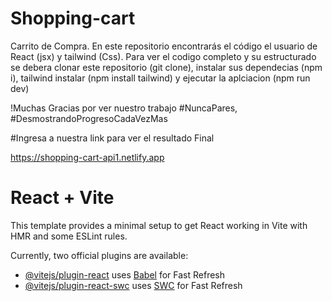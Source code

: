 # Shopping-cart

Carrito de Compra. En este repositorio encontrarás el código el usuario de React (jsx) y tailwind (Css). Para ver el codigo completo y su estructurado se debera clonar este repositorio (git clone), instalar sus dependecias (npm i), tailwind instalar (npm install tailwind) y ejecutar la aplciacion (npm run dev)

!Muchas Gracias por ver nuestro trabajo #NuncaPares, #DesmostrandoProgresoCadaVezMas

#Ingresa a nuestra link para ver el resultado Final

https://shopping-cart-api1.netlify.app

# React + Vite

This template provides a minimal setup to get React working in Vite with HMR and some ESLint rules.

Currently, two official plugins are available:

- [@vitejs/plugin-react](https://github.com/vitejs/vite-plugin-react/blob/main/packages/plugin-react/README.md) uses [Babel](https://babeljs.io/) for Fast Refresh
- [@vitejs/plugin-react-swc](https://github.com/vitejs/vite-plugin-react-swc) uses [SWC](https://swc.rs/) for Fast Refresh
